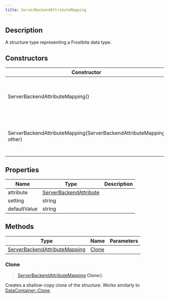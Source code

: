 ```yaml
---
title: ServerBackendAttributeMapping
---
```

## Description

A structure type representing a Frostbite data type.

## Constructors

| Constructor                                                        | Description                                              |
| ------------------------------------------------------------------ | -------------------------------------------------------- |
| ServerBackendAttributeMapping()                                    | Create a new instance of this structure type.            |
| ServerBackendAttributeMapping(ServerBackendAttributeMapping other) | Create a reference copy of a structure of the same type. |

## Properties

| Name         | Type                                             | Description |
| ------------ | ------------------------------------------------ | ----------- |
| attribute    | [ServerBackendAttribute](/vext/ref/fb/serverbackendattribute/) |             |
| setting      | string                                           |             |
| defaultValue | string                                           |             |

## Methods

| Type                                                           | Name            | Parameters |
| -------------------------------------------------------------- | --------------- | ---------- |
| [ServerBackendAttributeMapping](/vext/ref/fb/serverbackendattributemapping/) | [Clone](#clone) |            |

### Clone

> [ServerBackendAttributeMapping](/vext/ref/fb/serverbackendattributemapping/) **Clone**()

Creates a shallow-copy clone of the structure. Works similarly to [DataContainer::Clone](/vext/ref/shared/class/datacontainer#clone).
